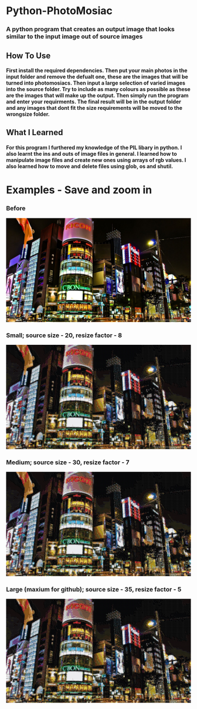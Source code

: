 # Python-PhotoMosiac
### A python program that creates an output image that looks similar to the input image out of source images
## How To Use
#### First install the required dependencies. Then put your main photos in the input folder and remove the defualt one, these are the images that will be turned into photomosiacs. Then input a large selection of varied images into the source folder. Try to include as many colours as possible as these are the images that will make up the output. Then simply run the program and enter your requirments. The final result will be in the output folder and any images that dont fit the size requirements will be moved to the wrongsize folder.
## What I Learned
#### For this program I furthered my knowledge of the PIL libary in python. I also learnt the ins and outs of image files in general. I learned how to manipulate image files and create new ones using arrays of rgb values. I also learned how to move and delete files using glob, os and shutil.
# Examples - Save and zoom in
### Before
![image](https://github.com/James-Charles-Robinson/Python-PhotoMosiac/blob/master/input/tokyo.jpg)
### Small; source size - 20, resize factor - 8
![image](https://github.com/James-Charles-Robinson/Python-PhotoMosiac/blob/master/output/low.jpg)
### Medium; source size - 30, resize factor - 7
![image](https://github.com/James-Charles-Robinson/Python-PhotoMosiac/blob/master/output/low.jpg)
### Large (maxium for github); source size - 35, resize factor - 5
![image](https://github.com/James-Charles-Robinson/Python-PhotoMosiac/blob/master/output/low.jpg)
